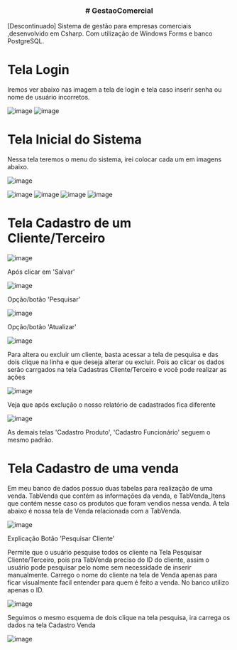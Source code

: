 <h3 align="center"> 
# GestaoComercial
</h3> 

<p align="justify" >
  
[Descontinuado] Sistema de gestão para empresas comerciais ,desenvolvido em Csharp. Com utilização de Windows Forms e banco PostgreSQL. 
</p>

<h1> Tela Login </h1> 
Iremos ver abaixo nas imagem a tela de login e tela caso inserir senha ou nome de usuário incorretos.
  
   ![image](https://user-images.githubusercontent.com/76081229/177779978-4b5b3b35-9bfe-4b8b-9261-6f1e1a680eba.png)
   ![image](https://user-images.githubusercontent.com/76081229/177780052-7641fa71-33ff-4e58-8238-c8b15de64f25.png)

<h1> Tela Inicial do Sistema </h1> 
Nessa tela teremos o menu do sistema, irei colocar cada um em imagens abaixo. 


  ![image](https://user-images.githubusercontent.com/76081229/177780243-f7056f2d-0e5b-420d-906c-5074c96dbee0.png)


![image](https://user-images.githubusercontent.com/76081229/177780275-3223fbf4-24fe-41f1-87ee-7de52b03d65c.png)
![image](https://user-images.githubusercontent.com/76081229/177780306-15291fd1-37ef-48b4-94c8-2a14366e7f68.png)
![image](https://user-images.githubusercontent.com/76081229/177780381-247a0a03-c69f-4645-82bb-ddb1f24326eb.png)
![image](https://user-images.githubusercontent.com/76081229/177780408-76a9bac8-4675-4644-8e2e-e34482cbdbfa.png)

<h1> Tela Cadastro de um Cliente/Terceiro </h1> 

  ![image](https://user-images.githubusercontent.com/76081229/177781474-1f678f5e-48c9-4006-9d01-a3fb2ee6cd41.png)

Após clicar em 'Salvar' 

![image](https://user-images.githubusercontent.com/76081229/177781657-ded81469-4470-4d6a-a3ed-10cd3c764f39.png)

Opção/botão 'Pesquisar'

![image](https://user-images.githubusercontent.com/76081229/177781780-57f0187b-4f87-458c-864c-f712ad2b98a0.png)

Opção/botão 'Atualizar'

![image](https://user-images.githubusercontent.com/76081229/177781896-3b8b9f85-c044-42e0-936c-9068ac6c0269.png)

Para altera ou excluir um cliente, basta acessar a tela de pesquisa e das dois clique na linha e que deseja alterar ou excluir. Pois ao clicar os dados serão carrgados na tela Cadastras Cliente/Terceiro e você pode realizar as ações 

![image](https://user-images.githubusercontent.com/76081229/177782222-708bf218-27e9-4260-9950-d859a64526f9.png)

Veja que após exclução o nosso relatório de cadastrados fica diferente 

![image](https://user-images.githubusercontent.com/76081229/177782394-c0c390f2-ea01-404a-a6be-ed555cd1f7d0.png)

As demais telas 'Cadastro Produto', 'Cadastro Funcionário' seguem o mesmo padrão.

<h1> Tela Cadastro de uma venda </h1> 

Em meu banco de dados possuo duas tabelas para realização de uma venda. TabVenda que contém as informações da venda, e TabVenda_Itens que contém nesse caso os produtos que foram vendios nessa venda. 
A tela abaixo é nossa tela de Venda relacionada com a TabVenda. 

![image](https://user-images.githubusercontent.com/76081229/177783096-7fef3f0c-3d5d-4434-86a0-8454f5952f35.png)

Explicação Botão 'Pesquisar Cliente' 

Permite que o usuário pesquise todos os cliente na Tela Pesquisar Cliente/Terceiro, pois pra TabVenda preciso do ID do cliente, assim o usuário pode pesquisar pelo nome sem necessidade de inserir manualmente. Carrego o nome do cliente na tela de Venda apenas para ficar visualmente facil entender para quem é feito a venda. No banco utilizo apenas o ID. 

![image](https://user-images.githubusercontent.com/76081229/177783803-9b22d0f6-9669-4b6b-90a3-f29facfdfb93.png)

Seguimos o mesmo esquema de dois clique na tela pesquisa, ira carrega os dados na tela Cadastro Venda

![image](https://user-images.githubusercontent.com/76081229/177784023-ce80ab40-00db-470b-a5ab-1df783bd8f6b.png)

